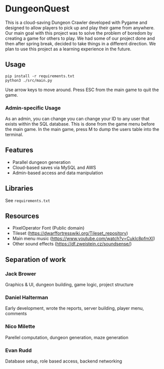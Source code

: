 # DungeonQuest
This is a cloud-saving Dungeon Crawler developed with Pygame and designed to allow players to pick up and play their game from anywhere.
Our main goal with this project was to solve the problem of boredom by creating a game for others to play.
We had some of our project done and then after spring break,
decided to take things in a different direction. We plan to use this project as a learning experience in the future.

## Usage
```
pip install -r requirements.txt
python3 ./src/main.py
```
Use arrow keys to move around.
Press ESC from the main game to quit the game.
### Admin-specific Usage
As an admin, you can change you can change your ID to any user that exists within the SQL database. This is done from the game menu before the main game.
In the main game, press M to dump the users table into the terminal.

## Features
- Parallel dungeon generation
- Cloud-based saves via MySQL and AWS
- Admin-based access and data manipulation

## Libraries
See `requirements.txt`

## Resources
- PixelOperator Font (Public domain)
- Tileset (https://dwarffortresswiki.org/Tileset_repository)
- Main menu music (https://www.youtube.com/watch?v=CukIc8pfmXI)
- Other sound effects (https://df.zweistein.cz/soundsense/)

## Separation of work
### Jack Brower
Graphics & UI, dungeon building, game logic, project structure

### Daniel Halterman
Early development, wrote the reports, server building, player menu, comments

### Nico Milette
Parellel computation, dungeon generation, maze generation

### Evan Rudd
Database setup, role based access, backend networking